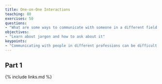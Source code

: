 ```yaml
---
title: One-on-One Interactions
teaching: 80
exercises: 50
questions:
- "What are some ways to communicate with someone in a different field as you?"
objectives:
- "Learn about jargon and how to ask about it"
keypoints:
- "Communicating with people in different professions can be difficult."
---
```




## Part 1


{% include links.md %}
